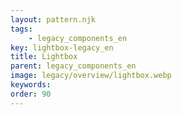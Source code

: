```yaml
---
layout: pattern.njk
tags: 
    - legacy_components_en
key: lightbox-legacy_en
title: Lightbox
parent: legacy_components_en
image: legacy/overview/lightbox.webp
keywords: 
order: 90
---
```


